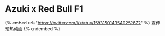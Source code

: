 # Azuki x Red Bull F1

{% embed url="https://twitter.com/i/status/1593150143540252672" %}
宣传预热动画
{% endembed %}
